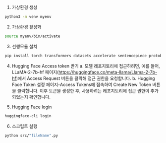 1. 가상환경 생성 
```bash
python3 -m venv myenv
```
2. 가상환경 활성화
```bash
source myenv/bin/activate
```
3. 선행모듈 설치
```bash
pip install torch transformers datasets accelerate sentencepiece protobuf peft
```
4. Hugging Face Access token 받기
a. 모델 레포지토리에 접근하려면, 예를 들어, LLaMA-2-7b-hf 페이지(https://huggingface.co/meta-llama/Llama-2-7b-hf)에서 Access Request 버튼을 클릭해 접근 권한을 요청합니다.
b. Hugging Face Token 설정 페이지-Access Tokens에 접속하여 Create New Token 버튼을 클릭합니다. 이후 토큰을 생성한 후, 사용하려는 레포지토리에 접근 권한이 추가되었는지 확인합니다.

5. Hugging Face login
```bash
huggingface-cli login
```
6. 스크립트 실행
```bash
python src/"fileName".py
```
